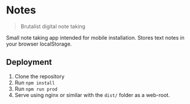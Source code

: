 # Notes
> Brutalist digital note taking

Small note taking app intended for mobile installation. Stores text notes in
your browser localStorage.

## Deployment
1. Clone the repository
1. Run `npm install`
1. Run `npm run prod`
1. Serve using nginx or similar with the `dist/` folder as a web-root.
